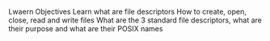 Lwaern Objectives
Learn what are file descriptors
How to create, open, close, read and write files
What are the 3 standard file descriptors, what are their purpose and what are their POSIX names
